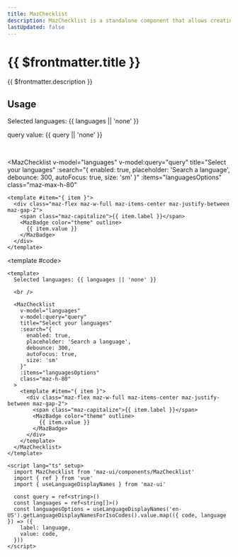 ```yaml
---
title: MazChecklist
description: MazChecklist is a standalone component that allows creating a checklist with integrated search functionality. It provides a flexible and customizable user interface for selecting multiple items from a list of options. The component supports real-time search, color customization, and displays messages when no results are found.
lastUpdated: false
---
```


# {{ $frontmatter.title }}

{{ $frontmatter.description }}

<!--@include: ./../.vitepress/mixins/getting-started.md-->

## Usage

<ComponentDemo>

  Selected languages: {{ languages || 'none' }}

  query value: {{ query || 'none' }}

  <br />

  <MazChecklist
    v-model="languages"
    v-model:query="query"
    title="Select your languages"
    :search="{
      enabled: true,
      placeholder: 'Search a language',
      debounce: 300,
      autoFocus: true,
      size: 'sm'
    }"
    :items="languagesOptions"
    class="maz-max-h-80"
  >
    <template #item="{ item }">
      <div class="maz-flex maz-w-full maz-items-center maz-justify-between maz-gap-2">
        <span class="maz-capitalize">{{ item.label }}</span>
        <MazBadge color="theme" outline>
          {{ item.value }}
        </MazBadge>
      </div>
    </template>
  </MazChecklist>

  <template #code>

  ```vue
  <template>
    Selected languages: {{ languages || 'none' }}

    <br />

    <MazChecklist
      v-model="languages"
      v-model:query="query"
      title="Select your languages"
      :search="{
        enabled: true,
        placeholder: 'Search a language',
        debounce: 300,
        autoFocus: true,
        size: 'sm'
      }"
      :items="languagesOptions"
      class="maz-h-80"
    >
      <template #item="{ item }">
        <div class="maz-flex maz-w-full maz-items-center maz-justify-between maz-gap-2">
          <span class="maz-capitalize">{{ item.label }}</span>
          <MazBadge color="theme" outline>
            {{ item.value }}
          </MazBadge>
        </div>
      </template>
    </MazChecklist>
  </template>

  <script lang="ts" setup>
    import MazChecklist from 'maz-ui/components/MazChecklist'
    import { ref } from 'vue'
    import { useLanguageDisplayNames } from 'maz-ui'

    const query = ref<string>()
    const languages = ref<string[]>()
    const languagesOptions = useLanguageDisplayNames('en-US').getLanguageDisplayNamesForIsoCodes().value.map(({ code, language }) => ({
      label: language,
      value: code,
    }))
  </script>
  ```

  </template>
</ComponentDemo>

<!--@include: ./../.vitepress/generated-docs/maz-checklist.doc.md-->

<script lang="ts" setup>
  import { ref } from 'vue'
  import { useLanguageDisplayNames } from 'maz-ui'
  const query = ref()
  const languages = ref<string[]>()
  const languagesOptions = useLanguageDisplayNames('en-US').getLanguageDisplayNamesForIsoCodes().value.map(({ code, language }) => ({
    label: language,
    value: code,
  }))
</script>
